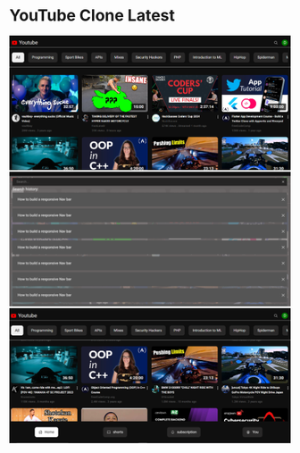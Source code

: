 # YouTube Clone Latest

![design1](images/d1.png)
![design1](images/d2.png)
![design1](images/d3.png)
